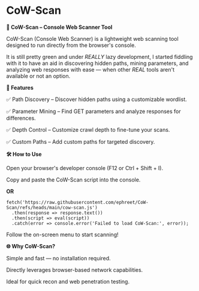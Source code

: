 # CoW-Scan
**🐄 CoW-Scan – Console Web Scanner Tool**

CoW-Scan (Console Web Scanner) is a lightweight web scanning tool designed to run directly from the browser's console. 

It is still pretty green and under *REALLY* lazy development, I started fiddling with it to have an aid in discovering hidden paths, mining parameters, and analyzing web responses with ease — when other *REAL* tools aren't available or not an option.



**🚀 Features**

✅ Path Discovery – Discover hidden paths using a customizable wordlist.

✅ Parameter Mining – Find GET parameters and analyze responses for differences.

✅ Depth Control – Customize crawl depth to fine-tune your scans.

✅ Custom Paths – Add custom paths for targeted discovery.




**🛠️ How to Use**

Open your browser's developer console (F12 or Ctrl + Shift + I).

Copy and paste the CoW-Scan script into the console.

**OR**

```
fetch('https://raw.githubusercontent.com/ephreet/CoW-Scan/refs/heads/main/cow-scan.js')
  .then(response => response.text())
  .then(script => eval(script))
  .catch(error => console.error('Failed to load CoW-Scan:', error));
```

Follow the on-screen menu to start scanning!


**🌐 Why CoW-Scan?**

Simple and fast — no installation required.

Directly leverages browser-based network capabilities.

Ideal for quick recon and web penetration testing.

